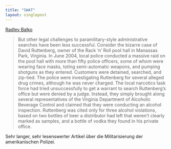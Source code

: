 ```yaml
---
title: "SWAT"
layout: singlepost
---
```


[Radley Balko](http://www.salon.com/2013/07/07/%E2%80%9Cwhy_did_you_shoot_me_i_was_reading_a_book_the_new_warrior_cop_is_out_of_control/)

> But other legal challenges to paramilitary-style administrative searches have been less successful. Consider the bizarre case of David Ruttenberg, owner of the Rack ‘n’ Roll pool hall in Manassas Park, Virginia. In June 2004, local police conducted a massive raid on the pool hall with more than fifty police officers, some of whom were wearing face masks, toting semi-automatic weapons, and pumping shotguns as they entered. Customers were detained, searched, and zip-tied. The police were investigating Ruttenberg for several alleged drug crimes, although he was never charged. The local narcotics task force had tried unsuccessfully to get a warrant to search Ruttenberg’s office but were denied by a judge. Instead, they simply brought along several representatives of the Virginia Department of Alcoholic Beverage Control and claimed that they were conducting an alcohol inspection. Ruttenberg was cited only for three alcohol violations, based on two bottles of beer a distributor had left that weren’t clearly marked as samples, and a bottle of vodka they found in his private office.

Sehr langer, sehr lesenswerter Artikel über die Militarisierung der amerikanischen Polizei.